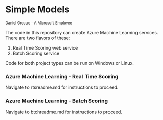 # Simple Models
<sup> Daniel Grecoe - A Microsoft Employee</sup>

The code in this repository can create Azure Machine Learning services. There are two flavors of these:
1. Real Time Scoring web service
2. Batch Scoring service


Code for both project types can be run on Windows or Linux. 

### Azure Machine Learning - Real Time Scoring
Navigate to rtsreadme.md for instructions to proceed.

### Azure Machine Learning - Batch Scoring
Navigate to btchreadme.md for instructions to proceed.